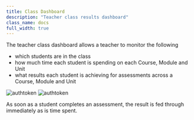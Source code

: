 ```yaml
---
title: Class Dashboard
description: "Teacher class results dashboard"
class_name: docs
full_width: true
---
```


The teacher class dashboard allows a teacher to monitor the following 

- which students are in the class
- how much time each student is spending on each Course, Module and Unit
- what results each student is achieving for assessments across a Course, Module and Unit

<img alt="authtoken" src="/img/docs/teacher_dashboard_students.png" class="simple"/>

<img alt="authtoken" src="/img/docs/teacher_dashboard_student_activity.png" class="simple"/>

As soon as a student completes an assessment, the result is fed through immediately as is time spent.

